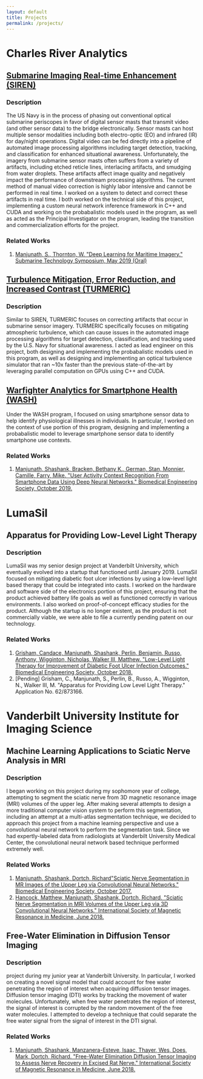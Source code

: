 ```yaml
---
layout: default
title: Projects
permalink: /projects/
---
```


# Charles River Analytics

## [Submarine Imaging Real-time Enhancement (SIREN)](https://www.sbir.gov/sbirsearch/detail/689489)

### Description
The US Navy is in the process of phasing out conventional optical submarine periscopes in favor of digital sensor masts
that transmit video (and other sensor data) to the bridge electronically. Sensor masts can host multiple sensor
modalities including both electro-optic (EO) and infrared (IR) for day/night operations. Digital video can be fed
directly into a pipeline of automated image processing algorithms including target detection, tracking, and
classification for enhanced situational awareness. Unfortunately, the imagery from submarine sensor masts often suffers
from a variety of artifacts, including etched reticle lines, interlacing artifacts, and smudging from water droplets.
These artifacts affect image quality and negatively impact the performance of downstream processing algorithms. The
current method of manual video correction is highly labor intensive and cannot be performed in real time. I worked on a
system to detect and correct these artifacts in real time. I both worked on the technical side of this project,
implementing a custom neural network inference framework in C++ and CUDA and working on the probabalistic models used in
the program, as well as acted as the Principal Investigator on the program, leading the transition and commercialization
efforts for the project.

### Related Works
1. [Manjunath, S., Thornton, W. "Deep Learning for Maritime Imagery." Submarine Technology Symposium, May 2019
   (Oral)](https://www.navalsubleague.org/events/submarine-technology-symposium/)

## [Turbulence Mitigation, Error Reduction, and Increased Contrast (TURMERIC)](https://www.sbir.gov/sbirsearch/detail/1515313)

### Description
Similar to SIREN, TURMERIC focuses on correcting artifacts that occur in submarine sensor imagery. TURMERIC specifically
focuses on mitigating atmospheric turbulence, which can cause issues in the automated image processing algorithms for
target detection, classification, and tracking used by the U.S. Navy for situational awareness. I acted as lead engineer
on this project, both designing and implementing the probabalistic models used in this program, as well as designing and
implementing an optical turbulence simulator that ran ~10x faster than the previous state-of-the-art by leveraging
parallel computation on GPUs using C++ and CUDA.

## [Warfighter Analytics for Smartphone Health (WASH)](darpa.mil/program/warfighter-analytics-using-smartphones-for-healtho)

Under the WASH program, I focused on using smartphone sensor data to help identify physiological illnesses in
individuals. In particular, I worked on the context of use portion of this program, designing and implementing a
probabalistic model to leverage smartphone sensor data to identify smartphone use contexts.

### Related Works
1. [Manjunath, Shashank, Bracken, Bethany K., German, Stan, Monnier, Camille, Farry, Mike. "User Activity Context 
    Recognition From Smartphone Data Using Deep Neural Networks." Biomedical Engineering Society, October 2019.](/assets/smanjunath_bmes_2019.pdf)

# LumaSil

## Apparatus for Providing Low-Level Light Therapy

### Description
LumaSil was my senior design project at Vanderbilt University, which eventually evolved into a startup that functioned
until January 2019. LumaSil focused on mitigating diabetic foot ulcer infections by using a low-level light based
therapy that could be integrated into casts. I worked on the hardware and software side of the electronics portion of
this project, ensuring that the product achieved battery life goals as well as functioned correctly in various
environments. I also worked on proof-of-concept efficacy studies for the product. Although the startup is no longer
existent, as the product is not commercially viable, we were able to file a currently pending patent on our technology.

### Related Works
1. [Grisham, Candace, Manjunath, Shashank, Perlin, Benjamin, Russo, Anthony, Wigginton, Nicholas, Walker III, Matthew. 
    "Low-Level Light Therapy for Improvement of Diabetic Foot Ulcer Infection Outcomes." Biomedical Engineering Society, October 2018.](/assets/lumasil_paper.pdf)
2. [Pending] Grisham, C., Manjunath, S., Perlin, B., Russo, A., Wigginton, N., Walker III, M. "Apparatus for Providing Low Level Light Therapy." Application No. 62/873166.

# Vanderbilt University Institute for Imaging Science

## Machine Learning Applications to Sciatic Nerve Analysis in MRI

### Description
I began working on this project during my sophomore year of college, attempting to segment the sciatic nerve from 3D
magnetic resonance image (MRI) volumes of the upper leg. After making several attempts to design a more traditional
computer vision system to perform this segmentation, including an attempt at a multi-atlas segmentation technique, we
decided to approach this project from a machine learning perspective and use a convolutional neural network to perform
the segmentation task. Since we had expertly-labeled data from radiologists at Vanderbilt University Medical Center, the
convolutional neural network based technique performed extremely well.

### Related Works
1. [Manjunath, Shashank, Dortch, Richard"Sciatic Nerve Segmentation in MR Images of the Upper Leg via Convolutional Neural Networks." Biomedical Engineering Society, October 2017.](/assets/sciatic_nerve_paper_bmes.pdf)
2. [Hancock, Matthew, Manjunath, Shashank, Dortch, Richard. "Sciatic Nerve Segmentation in MRI Volumes of the Upper Leg via 3D Convolutional Neural Networks." International Society of Magnetic Resonance in Medicine, June 2018.](/assets/sciatic_nerve_paper_ismrm.pdf)

## Free-Water Elimination in Diffusion Tensor Imaging

### Description
project during my junior year at Vanderbilt University. In particular, I worked on creating a novel signal model that
could account for free water penetrating the region of interest when acquiring diffusion tensor images. Diffusion tensor
imaging (DTI) works by tracking the movement of water molecules. Unfortunately, when free water penetrates the region of
interest, the signal of interest is corrupted by the random movement of the free water molecules. I attempted to develop
a technique that could separate the free water signal from the signal of interest in the DTI signal.

### Related Works
1. [Manjunath, Shashank, Manzanera-Esteve, Isaac, Thayer, Wes, Does, Mark, Dortch, Richard. "Free-Water Elimination Diffusion Tensor Imaging to Assess Nerve Recovery in Excised Rat Nerve." International Society of Magnetic Resonance in Medicine, June 2018.](/assets/dti_paper_ismrm.pdf)
